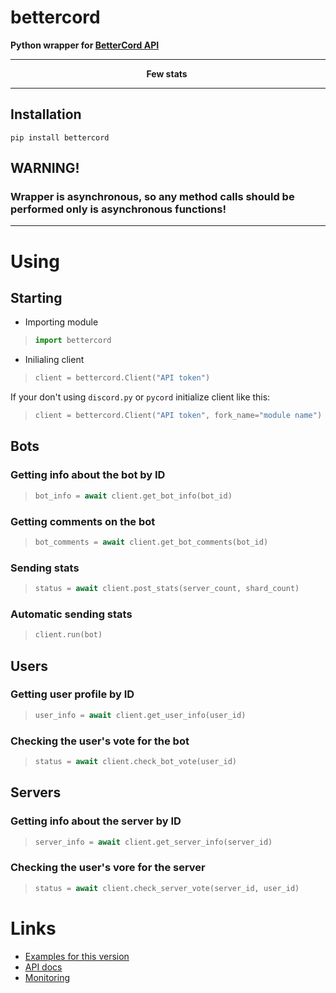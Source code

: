 # bettercord

**Python wrapper for [BetterCord API](https://bettercord.xyz)**

---

<p align="center">
<strong>Few stats</strong>

<img src="https://img.shields.io/pypi/dm/bettercord?style=for-the-badge" alt="">
</p>

---

## Installation

```
pip install bettercord
```

## **WARNING!**

### Wrapper is asynchronous, so any method calls should be performed only is asynchronous functions!

---

# Using

## Starting

- Importing module

> ```py
> import bettercord
> ```

- Inilialing client

> ```py
> client = bettercord.Client("API token")
> ```

If your don't using `discord.py` or `pycord` initialize client like this:

> ```py
> client = bettercord.Client("API token", fork_name="module name")
> ```

## Bots

### Getting info about the bot by ID

> ```py
> bot_info = await client.get_bot_info(bot_id)
> ```

### Getting comments on the bot

> ```py
> bot_comments = await client.get_bot_comments(bot_id)
> ```

### Sending stats

> ```py
> status = await client.post_stats(server_count, shard_count)
> ```

### Automatic sending stats

> ```py
> client.run(bot)
> ```

## Users

### Getting user profile by ID

> ```py
> user_info = await client.get_user_info(user_id)
> ```

### Checking the user's vote for the bot

> ```py
> status = await client.check_bot_vote(user_id)
> ```

## Servers

### Getting info about the server by ID

> ```py
> server_info = await client.get_server_info(server_id)
> ```

### Checking the user's vore for the server

> ```py
> status = await client.check_server_vote(server_id, user_id)
> ```

# Links

- [Examples for this version](https://github.com/Dellyis/bettercord/tree/v1.1.0/examples)
- [API docs](https://docs.bettercord.xyz)
- [Monitoring](https://bettercord.xyz)
